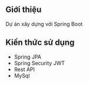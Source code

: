 ## Giới thiệu
Dự án xây dựng với Spring Boot
## Kiến thức sử dụng
- Spring JPA
- Spring Security JWT
- Rest API
- MySql
